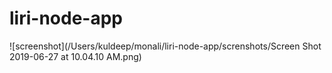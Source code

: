 # liri-node-app

![screenshot](/Users/kuldeep/monali/liri-node-app/screnshots/Screen Shot 2019-06-27 at 10.04.10 AM.png)